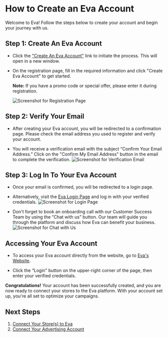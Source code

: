 # How to Create an Eva Account

Welcome to Eva! Follow the steps below to create your account and begin your journey with us.

## Step 1: Create An Eva Account
- Click the <a href="https://iapp.eva.guru/welcome" target="_blank" rel="noopener noreferrer">"Create An Eva Account"</a> link to initiate the process. This will open in a new window.

- On the registration page, fill in the required information and click "Create Eva Account" to get started. 

   **Note:** If you have a promo code or special offer, please enter it during registration.

   ![Screenshot for Registration Page](welcome-page.png)  <!-- Screenshot for welcome page -->

## Step 2: Verify Your Email
- After creating your Eva account, you will be redirected to a confirmation page. Please check the email address you used to register and verify your account.

- You will receive a verification email with the subject “Confirm Your Email Address.” Click on the "Confirm My Email Address" button in the email to complete the verification.
   ![Screenshot for Verification Email](verify-email.png)  <!-- Screenshot for verification email -->

## Step 3: Log In To Your Eva Account
- Once your email is confirmed, you will be redirected to a login page.

- Alternatively, visit the [Eva Login Page](https://iapp.eva.guru/login) and log in with your verified credentials.
   ![Screenshot for Login Page](login.png)  <!-- Screenshot for login page -->

- Don't forget to book an onboarding call with our Customer Success Team by using the “Chat with us” button. Our team will guide you through the platform and discuss how Eva can benefit your business.
   ![Screenshot for Chat with Us](chat-with-us-button.png)  <!-- Screenshot for Chat with Us button -->

## Accessing Your Eva Account
- To access your Eva account directly from the website, go to [Eva's Website](https://eva.guru/).
- Click the “Login” button on the upper-right corner of the page, then enter your verified credentials.

   <!--![Screenshot for Eva Website Login](eva-website-login-screenshot.png)  <!-- Screenshot for Eva Website login -->

**Congratulations!** Your account has been successfully created, and you are now ready to connect your stores to the Eva platform. With your account set up, you're all set to optimize your campaigns.

## Next Steps

1. [Connect Your Store(s) to Eva](getting-started/connecting-your-amazon-store.md)
2. [Connect Your Advertising Account](getting-started/connecting-your-ad-account.md)
